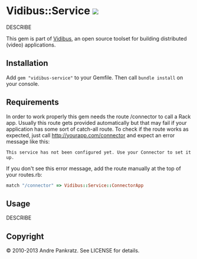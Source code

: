 # Vidibus::Service [![](http://travis-ci.org/vidibus/vidibus-service.png)](http://travis-ci.org/vidibus/vidibus-service)

DESCRIBE

This gem is part of [Vidibus](http://vidibus.org), an open source toolset for building distributed (video) applications.


## Installation

Add `gem "vidibus-service"` to your Gemfile. Then call `bundle install` on your console.


##  Requirements

In order to work properly this gem needs the route /connector to call a Rack app. Usually this
route gets provided automatically but that may fail if your application has some sort of catch-all
route. To check if the route works as expected, just call http://yourapp.com/connector and expect
an error message like this:

```
This service has not been configured yet. Use your Connector to set it up.
```

If you don't see this error message, add the route manually at the top of your routes.rb:

```ruby
match "/connector" => Vidibus::Service::ConnectorApp
```


## Usage

DESCRIBE


## Copyright

&copy; 2010-2013 Andre Pankratz. See LICENSE for details.
